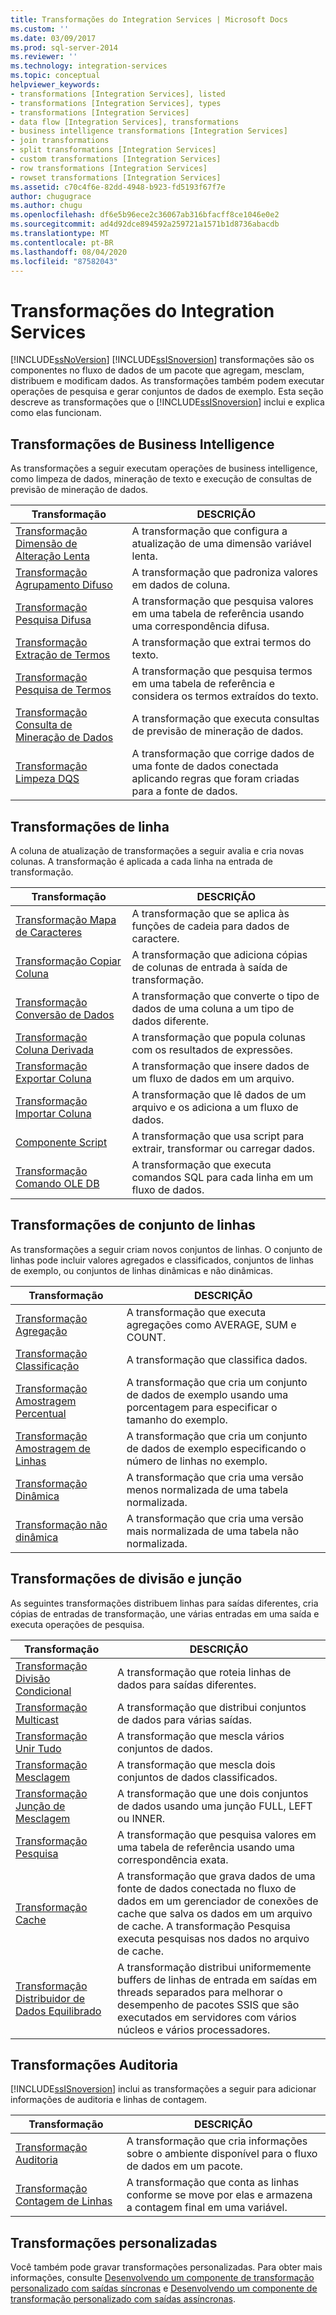 ```yaml
---
title: Transformações do Integration Services | Microsoft Docs
ms.custom: ''
ms.date: 03/09/2017
ms.prod: sql-server-2014
ms.reviewer: ''
ms.technology: integration-services
ms.topic: conceptual
helpviewer_keywords:
- transformations [Integration Services], listed
- transformations [Integration Services], types
- transformations [Integration Services]
- data flow [Integration Services], transformations
- business intelligence transformations [Integration Services]
- join transformations
- split transformations [Integration Services]
- custom transformations [Integration Services]
- row transformations [Integration Services]
- rowset transformations [Integration Services]
ms.assetid: c70c4f6e-82dd-4948-b923-fd5193f67f7e
author: chugugrace
ms.author: chugu
ms.openlocfilehash: df6e5b96ece2c36067ab316bfacff8ce1046e0e2
ms.sourcegitcommit: ad4d92dce894592a259721a1571b1d8736abacdb
ms.translationtype: MT
ms.contentlocale: pt-BR
ms.lasthandoff: 08/04/2020
ms.locfileid: "87582043"
---
```

# <a name="integration-services-transformations"></a>Transformações do Integration Services
  [!INCLUDE[ssNoVersion](../../../includes/ssnoversion-md.md)] [!INCLUDE[ssISnoversion](../../../includes/ssisnoversion-md.md)] transformações são os componentes no fluxo de dados de um pacote que agregam, mesclam, distribuem e modificam dados. As transformações também podem executar operações de pesquisa e gerar conjuntos de dados de exemplo. Esta seção descreve as transformações que o [!INCLUDE[ssISnoversion](../../../includes/ssisnoversion-md.md)] inclui e explica como elas funcionam.  
  
## <a name="business-intelligence-transformations"></a>Transformações de Business Intelligence  
 As transformações a seguir executam operações de business intelligence, como limpeza de dados, mineração de texto e execução de consultas de previsão de mineração de dados.  
  
|Transformação|DESCRIÇÃO|  
|--------------------|-----------------|  
|[Transformação Dimensão de Alteração Lenta](slowly-changing-dimension-transformation.md)|A transformação que configura a atualização de uma dimensão variável lenta.|  
|[Transformação Agrupamento Difuso](fuzzy-grouping-transformation.md)|A transformação que padroniza valores em dados de coluna.|  
|[Transformação Pesquisa Difusa](lookup-transformation.md)|A transformação que pesquisa valores em uma tabela de referência usando uma correspondência difusa.|  
|[Transformação Extração de Termos](term-extraction-transformation.md)|A transformação que extrai termos do texto.|  
|[Transformação Pesquisa de Termos](term-lookup-transformation.md)|A transformação que pesquisa termos em uma tabela de referência e considera os termos extraídos do texto.|  
|[Transformação Consulta de Mineração de Dados](data-mining-query-transformation.md)|A transformação que executa consultas de previsão de mineração de dados.|  
|[Transformação Limpeza DQS](dqs-cleansing-transformation.md)|A transformação que corrige dados de uma fonte de dados conectada aplicando regras que foram criadas para a fonte de dados.|  
  
## <a name="row-transformations"></a>Transformações de linha  
 A coluna de atualização de transformações a seguir avalia e cria novas colunas. A transformação é aplicada a cada linha na entrada de transformação.  
  
|Transformação|DESCRIÇÃO|  
|--------------------|-----------------|  
|[Transformação Mapa de Caracteres](character-map-transformation.md)|A transformação que se aplica às funções de cadeia para dados de caractere.|  
|[Transformação Copiar Coluna](copy-column-transformation.md)|A transformação que adiciona cópias de colunas de entrada à saída de transformação.|  
|[Transformação Conversão de Dados](data-conversion-transformation.md)|A transformação que converte o tipo de dados de uma coluna a um tipo de dados diferente.|  
|[Transformação Coluna Derivada](derived-column-transformation.md)|A transformação que popula colunas com os resultados de expressões.|  
|[Transformação Exportar Coluna](export-column-transformation.md)|A transformação que insere dados de um fluxo de dados em um arquivo.|  
|[Transformação Importar Coluna](import-column-transformation.md)|A transformação que lê dados de um arquivo e os adiciona a um fluxo de dados.|  
|[Componente Script](script-component.md)|A transformação que usa script para extrair, transformar ou carregar dados.|  
|[Transformação Comando OLE DB](ole-db-command-transformation.md)|A transformação que executa comandos SQL para cada linha em um fluxo de dados.|  
  
## <a name="rowset-transformations"></a>Transformações de conjunto de linhas  
 As transformações a seguir criam novos conjuntos de linhas. O conjunto de linhas pode incluir valores agregados e classificados, conjuntos de linhas de exemplo, ou conjuntos de linhas dinâmicas e não dinâmicas.  
  
|Transformação|DESCRIÇÃO|  
|--------------------|-----------------|  
|[Transformação Agregação](aggregate-transformation.md)|A transformação que executa agregações como AVERAGE, SUM e COUNT.|  
|[Transformação Classificação](sort-transformation.md)|A transformação que classifica dados.|  
|[Transformação Amostragem Percentual](percentage-sampling-transformation.md)|A transformação que cria um conjunto de dados de exemplo usando uma porcentagem para especificar o tamanho do exemplo.|  
|[Transformação Amostragem de Linhas](row-sampling-transformation.md)|A transformação que cria um conjunto de dados de exemplo especificando o número de linhas no exemplo.|  
|[Transformação Dinâmica](pivot-transformation.md)|A transformação que cria uma versão menos normalizada de uma tabela normalizada.|  
|[Transformação não dinâmica](unpivot-transformation.md)|A transformação que cria uma versão mais normalizada de uma tabela não normalizada.|  
  
## <a name="split-and-join-transformations"></a>Transformações de divisão e junção  
 As seguintes transformações distribuem linhas para saídas diferentes, cria cópias de entradas de transformação, une várias entradas em uma saída e executa operações de pesquisa.  
  
|Transformação|DESCRIÇÃO|  
|--------------------|-----------------|  
|[Transformação Divisão Condicional](conditional-split-transformation.md)|A transformação que roteia linhas de dados para saídas diferentes.|  
|[Transformação Multicast](multicast-transformation.md)|A transformação que distribui conjuntos de dados para várias saídas.|  
|[Transformação Unir Tudo](union-all-transformation.md)|A transformação que mescla vários conjuntos de dados.|  
|[Transformação Mesclagem](merge-transformation.md)|A transformação que mescla dois conjuntos de dados classificados.|  
|[Transformação Junção de Mesclagem](merge-join-transformation.md)|A transformação que une dois conjuntos de dados usando uma junção FULL, LEFT ou INNER.|  
|[Transformação Pesquisa](lookup-transformation.md)|A transformação que pesquisa valores em uma tabela de referência usando uma correspondência exata.|  
|[Transformação Cache](cache-transform.md)|A transformação que grava dados de uma fonte de dados conectada no fluxo de dados em um gerenciador de conexões de cache que salva os dados em um arquivo de cache. A transformação Pesquisa executa pesquisas nos dados no arquivo de cache.|  
|[Transformação Distribuidor de Dados Equilibrado](balanced-data-distributor-transformation.md)|A transformação distribui uniformemente buffers de linhas de entrada em saídas em threads separados para melhorar o desempenho de pacotes SSIS que são executados em servidores com vários núcleos e vários processadores.|  
  
## <a name="auditing-transformations"></a>Transformações Auditoria  
 [!INCLUDE[ssISnoversion](../../../includes/ssisnoversion-md.md)] inclui as transformações a seguir para adicionar informações de auditoria e linhas de contagem.  
  
|Transformação|DESCRIÇÃO|  
|--------------------|-----------------|  
|[Transformação Auditoria](audit-transformation.md)|A transformação que cria informações sobre o ambiente disponível para o fluxo de dados em um pacote.|  
|[Transformação Contagem de Linhas](row-count-transformation.md)|A transformação que conta as linhas conforme se move por elas e armazena a contagem final em uma variável.|  
  
## <a name="custom-transformations"></a>Transformações personalizadas  
 Você também pode gravar transformações personalizadas. Para obter mais informações, consulte [Desenvolvendo um componente de transformação personalizado com saídas síncronas](../../extending-packages-custom-objects-data-flow-types/developing-a-custom-transformation-component-with-synchronous-outputs.md) e [Desenvolvendo um componente de transformação personalizado com saídas assíncronas](../../extending-packages-custom-objects-data-flow-types/developing-a-custom-transformation-component-with-asynchronous-outputs.md).  
  
  
